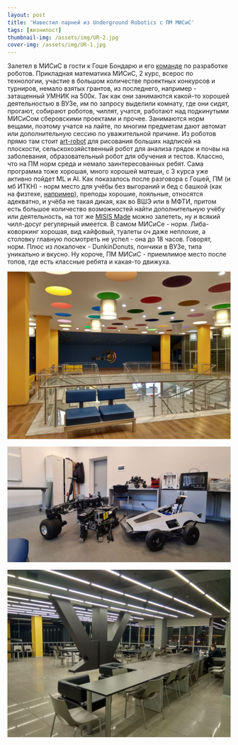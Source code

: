 ```yaml
---
layout: post
title: 'Навестил парней из Underground Robotics с ПМ МИСиС'
tags: [жизнипост]
thumbnail-img: /assets/img/UR-2.jpg
cover-img: /assets/img/UR-1.jpg
---
```


Залетел в МИСиС в гости к Гоше Бондарю и его [команде](https://t.me/underground_robotics) по разработке роботов. Прикладная математика МИСиС, 2 курс, всерос по технологии, участие в большом количестве проектных конкурсов и турниров, немало взятых грантов, из последнего, например - затащенный УМНИК на 500к. Так как они занимаются какой-то хорошей деятельностью в ВУЗе, им по запросу выделили комнату, где они сидят, прогают, собирают роботов, чиллят, учатся, работают над подкинутыми МИСиСом сберовскими проектами и прочее. Занимаются норм вещами, поэтому учатся на лайте, по многим предметам дают автомат или дополнительную сессию по уважительной причине. Из роботов прямо там стоит [art-robot](https://artbot.moscow/) для рисования больших надписей на плоскости, сельскохозяйственный робот для анализа грядок и почвы на заболевания, образовательный робот для обучения и тестов. Классно, что на ПМ норм среда и немало заинтересованных ребят. Сама программа тоже хорошая, много хорошей матеши, с 3 курса уже активно пойдет ML и AI. Как показалось после разговора с Гошей, ПМ (и мб ИТКН) - норм место для учёбы без выгораний и бед с башкой (как на физтехе, [например](https://vk.com/mki_mipt?w=wall-33113779_9934)), преподы хорошие, лояльные, относятся адекватно, и учёба не такая дикая, как во ВШЭ или в МФТИ, притом есть большое количество возможностей найти дополнительную учёбу или деятельность, на тот же [MISIS Made](https://vc.ru/education/238775-made-kak-eto-bylo-glazami-studenta) можно залететь, ну и всякий чилл-досуг регулярный имеется.
В самом МИСиСе - норм. Либа-коворкинг хорошая, вид кайфовый, туалеты оч даже неплохие, а столовку главную посмотреть не успел - она до 18 часов. Говорят, норм. Плюс из локалочек - DunkinDonuts, пончики в ВУЗе, типа уникально и вкусно.
Ну короче, ПМ МИСиС - приемлимое место после топов, где есть классные ребята и какая-то движуха.



![1](/assets/img/UR3.jpg)

![2](/assets/img/UR2.jpg)

![3](/assets/img/UR4.jpg)
